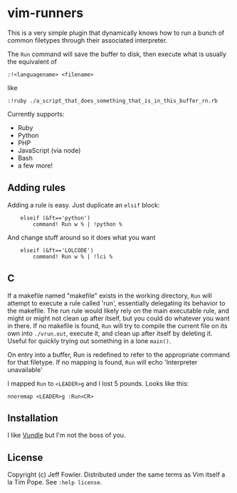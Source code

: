 vim-runners
===========

This is a very simple plugin that dynamically knows how to run a bunch of
common filetypes through their associated interpreter.

The `Run` command will save the buffer to disk, then execute what is usually
the equivalent of

```viml
:!<languagename> <filename>
```

like

```viml
:!ruby ./a_script_that_does_something_that_is_in_this_buffer_rn.rb
```

Currently supports:
- Ruby
- Python
- PHP
- JavaScript (via node)
- Bash
- a few more!

Adding rules
-----------
Adding a rule is easy. Just duplicate an `elsif` block:

```
    elseif (&ft=='python')
        command! Run w % | !python %
```

And change stuff around so it does what you want

```
    elseif (&ft=='LOLCODE')
        command! Run w % | !lci %
```

C
-

If a makefile named "makefile" exists in the working directory, `Run` will
attempt to execute a rule called 'run', essentially delegating its behavior to
the makefile. The run rule would likely rely on the main executable rule, and
might or might not clean up after itself, but you could do whatever you want in
there. If no makefile is found, `Run` will try to compile the current
file on its own into `./vrun.out`, execute it, and clean up after
itself by deleting it. Useful for quickly trying out something in a lone `main()`.

On entry into a buffer, Run is redefined to refer to the appropriate command
for that filetype. If no mapping is found, `Run` will echo 'Interpreter unavailable'

I mapped `Run` to `<LEADER>g` and I lost 5 pounds. Looks
like this:

```
nnoremap <LEADER>g :Run<CR>
```

Installation
-----------

I like [Vundle](https://github.com/VundleVim/Vundle.vim) but I'm not the boss of you.

License
-------

Copyright (c) Jeff Fowler.  Distributed under the same terms as Vim itself a la Tim Pope.
See `:help license`.
